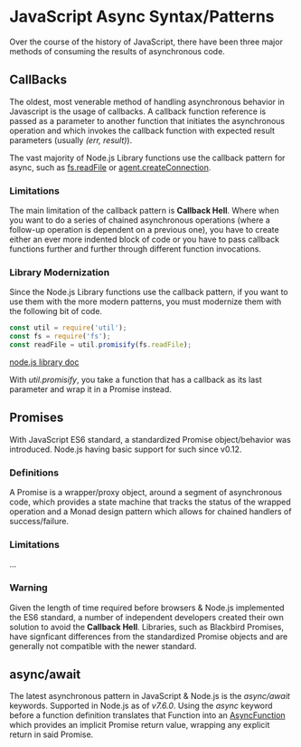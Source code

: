 # JavaScript Async Syntax/Patterns

Over the course of the history of JavaScript, there have been three major methods of consuming the results of asynchronous code.

## CallBacks
The oldest, most venerable method of handling asynchronous behavior in Javascript is the usage of callbacks.  A callback function reference is passed as a parameter to another function that initiates the asynchronous operation and which invokes the callback function with expected result parameters (usually _(err, result)_).

The vast majority of Node.js Library functions use the callback pattern for async, such as [fs.readFile](https://nodejs.org/api/fs.html#fs_fs_readfile_path_options_callback) or [agent.createConnection](https://nodejs.org/api/http.html#http_agent_createconnection_options_callback).

### Limitations
The main limitation of the callback pattern is **Callback Hell**.  Where when you want to do a series of chained asynchronous operations (where a follow-up operation is dependent on a previous one), you have to create either an ever more indented block of code or you have to pass callback functions further and further through different function invocations.

### Library Modernization
Since the Node.js Library functions use the callback pattern, if you want to use them with the more modern patterns, you must modernize them with the following bit of code.

```javascript 1.6
const util = require('util');
const fs = require('fs');
const readFile = util.promisify(fs.readFile);
```
[node.js library doc](https://nodejs.org/api/util.html#util_util_promisify_original)

With _util.promisify_, you take a function that has a callback as its last parameter and wrap it in a Promise instead.

## Promises
With JavaScript ES6 standard, a standardized Promise object/behavior was introduced.  Node.js having basic support for such since v0.12.

### Definitions
A Promise is a wrapper/proxy object, around a segment of asynchronous code, which provides a state machine that tracks the status of the wrapped operation and a Monad design pattern which allows for chained handlers of success/failure.

### Limitations
...

### Warning
Given the length of time required before browsers & Node.js implemented the ES6 standard, a number of independent developers created their own solution to avoid the **Callback Hell**.  Libraries, such as Blackbird Promises, have signficant differences from the standardized Promise objects and are generally not compatible with the newer standard.

## async/await
The latest asynchronous pattern in JavaScript & Node.js is the _async/await_ keywords.  Supported in Node.js as of _v7.6.0_.  Using the _async_ keyword before a function definition translates that Function into an [AsyncFunction](https://developer.mozilla.org/en-US/docs/Web/JavaScript/Reference/Global_Objects/AsyncFunction) which provides an implicit Promise return value, wrapping any explicit return in said Promise.